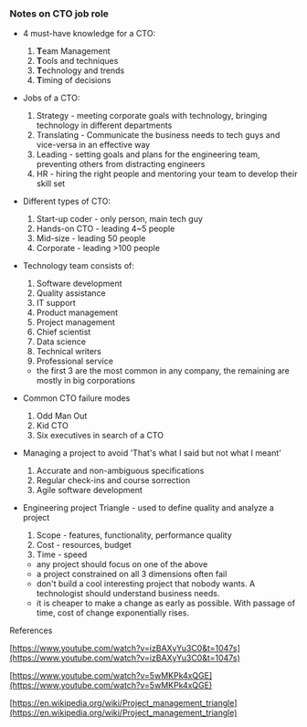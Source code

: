 ### Notes on CTO job role

* 4 must-have knowledge for a CTO:
  1. **T**eam Management
  2. **T**ools and techniques
  3. **T**echnology and trends
  4. **T**iming of decisions

* Jobs of a CTO:
  1. Strategy - meeting corporate goals with technology, bringing technology in different departments
  2. Translating - Communicate the business needs to tech guys and vice-versa in an effective way
  3. Leading - setting goals and plans for the engineering team, preventing others from distracting engineers
  4. HR - hiring the right people and mentoring your team to develop their skill set

* Different types of CTO:
  1. Start-up coder - only person, main tech guy
  2. Hands-on CTO - leading 4~5 people
  3. Mid-size - leading 50 people
  4. Corporate - leading >100 people

* Technology team consists of:
  1. Software development
  2. Quality assistance
  3. IT support
  4. Product management
  5. Project management
  6. Chief scientist
  7. Data science
  8. Technical writers
  9. Professional service

  - the first 3 are the most common in any company, the remaining are mostly in big corporations

* Common CTO failure modes
  1. Odd Man Out
  2. Kid CTO
  3. Six executives in search of a CTO

* Managing a project to avoid 'That's what I said but not what I meant'
  1. Accurate and non-ambiguous specifications
  2. Regular check-ins and course sorrection
  3. Agile software development

* Engineering project Triangle - used to define quality and analyze a project
  1. Scope - features, functionality, performance quality
  2. Cost - resources, budget
  3. Time - speed
  
  - any project should focus on one of the above
  - a project constrained on all 3 dimensions often fail
  - don't build a cool interesting project that nobody wants. A technologist should understand business needs.
  - it is cheaper to make a change as early as possible. With passage of time, cost of change exponentially rises.
  
References

[https://www.youtube.com/watch?v=izBAXyYu3C0&t=1047s](https://www.youtube.com/watch?v=izBAXyYu3C0&t=1047s)

[https://www.youtube.com/watch?v=5wMKPk4xQGE](https://www.youtube.com/watch?v=5wMKPk4xQGE)

[https://en.wikipedia.org/wiki/Project_management_triangle](https://en.wikipedia.org/wiki/Project_management_triangle)
